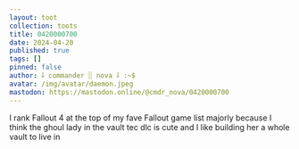 ```yaml
---
layout: toot
collection: toots
title: 0420000700
date: 2024-04-20
published: true
tags: []
pinned: false
author: ⸸ commander ░ nova ⸸ :~$
avatar: /img/avatar/daemon.jpeg
mastodon: https://mastodon.online/@cmdr_nova/0420000700
---
```


I rank Fallout 4 at the top of my fave Fallout game list majorly because I think the ghoul lady in the vault tec dlc is cute and I like building her a whole vault to live in
